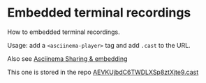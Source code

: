 # Embedded terminal recordings

How to embedded terminal recordings.

Usage: add a `<asciinema-player>` tag and add `.cast` to the URL.

Also see [Asciinema Sharing & embedding](https://asciinema.org/docs/embedding)

<asciinema-player autoplay=true src="https://asciinema.org/a/zCvjeHHwMt70RHJn6l81XjLn0.cast"></asciinema-player>

<asciinema-player autoplay=true cols=40 rows=12 src="https://asciinema.org/a/zCvjeHHwMt70RHJn6l81XjLn0.cast"></asciinema-player>

<asciinema-player autoplay=true loop=true src="https://asciinema.org/a/AEVKUjbdC6TWDLXSp8ztXjte9.cast"></asciinema-player>

This one is stored in the repo [AEVKUjbdC6TWDLXSp8ztXjte9.cast](/assets/asciinema/AEVKUjbdC6TWDLXSp8ztXjte9.cast)

<asciinema-player autoplay=true loop=true src="/assets/asciinema/AEVKUjbdC6TWDLXSp8ztXjte9.cast"></asciinema-player>

